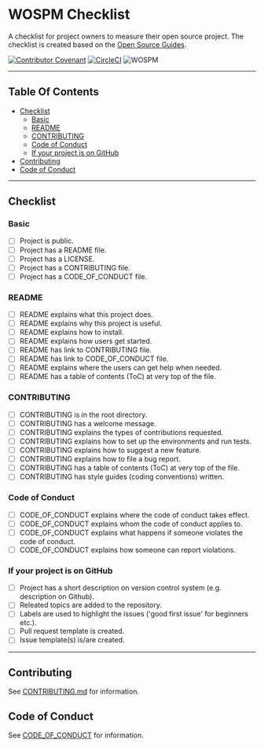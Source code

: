 # WOSPM Checklist

A checklist for project owners to measure their open source project. The checklist is created based on the [Open Source Guides](https://opensource.guide/).

[![Contributor Covenant](https://img.shields.io/badge/Contributor%20Covenant-v1.4%20adopted-ff69b4.svg)](CONTRIBUTING.md) [![CircleCI](https://circleci.com/gh/WOSPM/checklist.svg?style=svg)](https://circleci.com/gh/WOSPM/checklist) ![WOSPM](https://img.shields.io/badge/WOSPM-Welcoming-green)

---
<!-- START doctoc generated TOC please keep comment here to allow auto update -->
<!-- DON'T EDIT THIS SECTION, INSTEAD RE-RUN doctoc TO UPDATE -->
## Table Of Contents

- [Checklist](#checklist)
  - [Basic](#basic)
  - [README](#readme)
  - [CONTRIBUTING](#contributing)
  - [Code of Conduct](#code-of-conduct)
  - [If your project is on GitHub](#if-your-project-is-on-github)
- [Contributing](#contributing)
- [Code of Conduct](#code-of-conduct-1)

<!-- END doctoc generated TOC please keep comment here to allow auto update -->

---

## Checklist

### Basic

- [ ] Project is public.
- [ ] Project has a README file.
- [ ] Project has a LICENSE.
- [ ] Project has a CONTRIBUTING file.
- [ ] Project has a CODE_OF_CONDUCT file.

### README

- [ ] README explains what this project does.
- [ ] README explains why this project is useful.
- [ ] README explains how to install.
- [ ] README explains how users get started.
- [ ] README has link to CONTRIBUTING file.
- [ ] README has link to CODE_OF_CONDUCT file.
- [ ] README explains where the users can get help when needed.
- [ ] README has a table of contents (ToC) at very top of the file.

### CONTRIBUTING

- [ ] CONTRIBUTING is in the root directory.
- [ ] CONTRIBUTING has a welcome message.
- [ ] CONTRIBUTING explains the types of contributions requested.
- [ ] CONTRIBUTING explains how to set up the environments and run tests.
- [ ] CONTRIBUTING explains how to suggest a new feature.
- [ ] CONTRIBUTING explains how to file a bug report.
- [ ] CONTRIBUTING has a table of contents (ToC) at very top of the file.
- [ ] CONTRIBUTING has style guides (coding conventions) written.

### Code of Conduct

- [ ] CODE_OF_CONDUCT explains where the code of conduct takes effect.
- [ ] CODE_OF_CONDUCT explains whom the code of conduct applies to.
- [ ] CODE_OF_CONDUCT explains what happens if someone violates the code of conduct.
- [ ] CODE_OF_CONDUCT explains how someone can report violations.

### If your project is on GitHub

- [ ] Project has a short description on version control system (e.g. description on Github).
- [ ] Releated topics are added to the repository.
- [ ] Labels are used to highlight the issues ('good first issue' for beginners etc.).
- [ ] Pull request template is created.
- [ ] Issue template(s) is/are created.

---

## Contributing

See [CONTRIBUTING.md](CONTRIBUTING.md) for information.

## Code of Conduct

See [CODE_OF_CONDUCT](CODE_OF_CONDUCT) for information.
